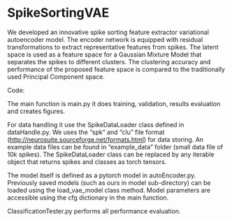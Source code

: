 # SpikeSortingVAE

We developed an innovative spike sorting feature extractor variational autoencoder model. The encoder network is equipped with residual transformations to extract representative features from spikes. The latent space is used as a feature space for a Gaussian Mixture Model that separates the spikes to different clusters. The clustering accuracy and performance of the proposed feature space is compared to the traditionally used Principal Component space. 

Code:

The main function is main.py it does training, validation, results evaluation and creates figures.

For data handling it use the SpikeDataLoader class defined in dataHandle.py. We uses the “spk” and “clu” file format (http://neurosuite.sourceforge.net/formats.html) for data storing. An example data files can be found in “example_data” folder (small data file of 10k spikes). The SpikeDataLoader class can be replaced by any iterable object that returns spikes and classes as torch tensors.

The model itself is defined as a pytorch model in autoEncoder.py. Previously saved models (such as ours in model sub-directory) can be loaded using the load_vae_model class method. Model parameters are accessible using the cfg dictionary in the main function.

ClassificationTester.py performs all performance evaluation.
